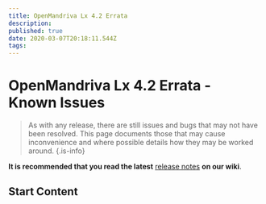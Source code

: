 ```yaml
---
title: OpenMandriva Lx 4.2 Errata
description: 
published: true
date: 2020-03-07T20:18:11.544Z
tags: 
---
```


# OpenMandriva Lx 4.2 Errata - Known Issues

> As with any release, there are still issues and bugs that may not have been resolved. This page documents those that may cause inconvenience and where possible details how they may be worked around.
{.is-info}


**It is recommended that you read the latest** [release notes](/releases/omlx42/notes) **on our wiki**.

## Start Content

